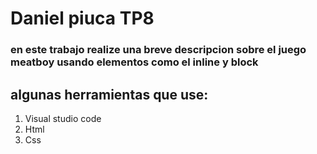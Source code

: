 # Daniel piuca TP8

### en este trabajo realize una breve descripcion sobre el juego meatboy usando elementos como el inline y block

## algunas herramientas que use:
1. Visual studio code
2. Html
3. Css
